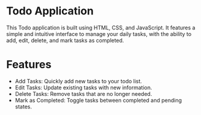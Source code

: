 # Todo Application
This Todo application is built using HTML, CSS, and JavaScript. It features a simple and intuitive interface to manage your daily tasks, with the ability to add, edit, delete, and mark tasks as completed.

# Features
- Add Tasks: Quickly add new tasks to your todo list.
- Edit Tasks: Update existing tasks with new information.
- Delete Tasks: Remove tasks that are no longer needed.
- Mark as Completed: Toggle tasks between completed and pending states.
